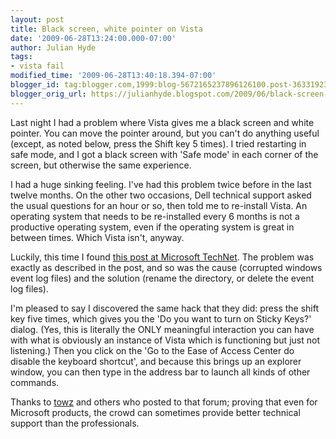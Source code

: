 ```yaml
---
layout: post
title: Black screen, white pointer on Vista
date: '2009-06-28T13:24:00.000-07:00'
author: Julian Hyde
tags:
- vista fail
modified_time: '2009-06-28T13:40:18.394-07:00'
blogger_id: tag:blogger.com,1999:blog-5672165237896126100.post-3633192392818034961
blogger_orig_url: https://julianhyde.blogspot.com/2009/06/black-screen-white-pointer-on-vista.html
---
```


Last night I had a problem where Vista gives me a black screen and
white pointer. You can move the pointer around, but you can't do
anything useful (except, as noted below, press the Shift key 5
times). I tried restarting in safe mode, and I got a black screen with
'Safe mode' in each corner of the screen, but otherwise the same
experience.

I had a huge sinking feeling. I've had this problem twice before in
the last twelve months. On the other two occasions, Dell technical
support asked the usual questions for an hour or so, then told me to
re-install Vista. An operating system that needs to be re-installed
every 6 months is not a productive operating system, even if the
operating system is great in between times. Which Vista isn't, anyway.

Luckily, this time I found
[this post at Microsoft TechNet](https://social.technet.microsoft.com/forums/en-US/itprovistadesktopui/thread/193b7008-ce4b-4d03-acc3-b8d7ffe610d5/).
The problem was exactly as described in
the post, and so was the cause (corrupted windows event log files) and
the solution (rename the directory, or delete the event log files).

I'm pleased to say I discovered the same hack that they did: press the
shift key five times, which gives you the 'Do you want to turn on
Sticky Keys?' dialog. (Yes, this is literally the ONLY meaningful
interaction you can have with what is obviously an instance of Vista
which is functioning but just not listening.) Then you click on the
'Go to the Ease of Access Center do disable the keyboard shortcut',
and because this brings up an explorer window, you can then type in
the address bar to launch all kinds of other commands.

Thanks to
[towz](https://social.technet.microsoft.com/Profile/en-US/?user=towz)
and others who posted to that forum; proving that even for Microsoft
products, the crowd can sometimes provide better technical support
than the professionals.
